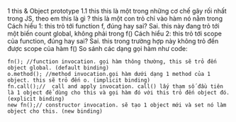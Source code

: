 1 this & Object prototype
1.1 this
this là một trong những cơ chế gây rối nhất trong JS, theo em this là gì ?
  this là một con trỏ chỉ vào hàm nó nằm trong
Cách hiểu 1: this trỏ tới function f, đúng hay sai?
  Sai. this này đang trỏ tới một biến count global, không phải trong f()
Cách hiểu 2: this trỏ tới scope của function, đúng hay sai?
  Sai. this trong trường hợp này không trỏ đến được scope của hàm f()
So sánh các dạng gọi hàm như code:
  ```
  fn(); //function invocation. gọi hàm thông thường, this sẽ trỏ đến object global. (default binding)
  o.method(); //method invocation.gọi hàm dưới dạng 1 method của 1 object. this sẽ trỏ đến o. (implicit binding)
  fn.call();//  call and apply invocation. call() lấy tham số đầu tiên là 1 object để dùng cho this và gọi hàm đó với this trỏ đến object đó. (explicit binding)
  new fn();// constructor invocation. sẽ tạo 1 object mới và set nó làm object cho this. (new binding)
  ```
